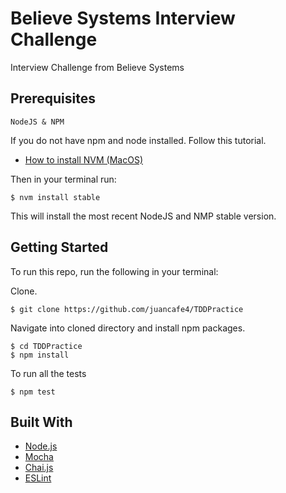 # Believe Systems Interview Challenge
Interview Challenge from Believe Systems
## Prerequisites

```
NodeJS & NPM 
```
If you do not have npm and node installed. Follow this tutorial.

* [How to install NVM (MacOS)](https://github.com/creationix/nvm)

Then in your terminal run:

```
$ nvm install stable
```
This will install the most recent NodeJS and NMP stable version.
## Getting Started

To run this repo, run the following in your terminal:

Clone.

```
$ git clone https://github.com/juancafe4/TDDPractice
```

Navigate into cloned directory and install npm packages.

```
$ cd TDDPractice
$ npm install
```
To run all the tests

```
$ npm test
```

## Built With

* [Node.js](https://nodejs.org/en/)
* [Mocha](https://mochajs.org/)
* [Chai.js](http://chaijs.com/)
* [ESLint](https://eslint.org/)

